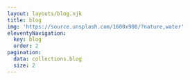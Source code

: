 ```yaml
---
layout: layouts/blog.njk
title: blog
img: 'https://source.unsplash.com/1600x900/?nature,water'
eleventyNavigation:
  key: blog
  order: 2
pagination:
  data: collections.blog
  size: 2
---
```

